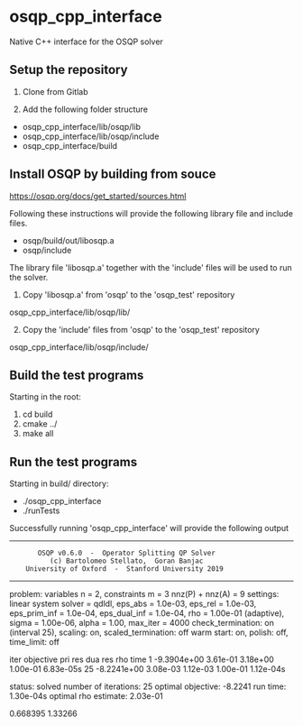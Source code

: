 # osqp_cpp_interface
Native C++ interface for the OSQP solver

## Setup the repository

1. Clone from Gitlab

2. Add the following folder structure
- osqp_cpp_interface/lib/osqp/lib
- osqp_cpp_interface/lib/osqp/include
- osqp_cpp_interface/build

## Install OSQP by building from souce

https://osqp.org/docs/get_started/sources.html

Following these instructions will provide the following library file and include files.
- osqp/build/out/libosqp.a
- osqp/include

The library file 'libosqp.a' together with the 'include' files will be used to run the solver.

1. Copy 'libosqp.a' from 'osqp' to the 'osqp_test' repository

osqp_cpp_interface/lib/osqp/lib/

2. Copy the 'include' files from 'osqp' to the 'osqp_test' repository

osqp_cpp_interface/lib/osqp/include/

## Build the test programs

Starting in the root:
1. cd build
2. cmake ../
3. make all

## Run the test programs

Starting in build/ directory:
- ./osqp_cpp_interface
- ./runTests

Successfully running 'osqp_cpp_interface' will provide the following output

-----------------------------------------------------------------
           OSQP v0.6.0  -  Operator Splitting QP Solver
              (c) Bartolomeo Stellato,  Goran Banjac
        University of Oxford  -  Stanford University 2019
-----------------------------------------------------------------
problem:  variables n = 2, constraints m = 3
          nnz(P) + nnz(A) = 9
settings: linear system solver = qdldl,
          eps_abs = 1.0e-03, eps_rel = 1.0e-03,
          eps_prim_inf = 1.0e-04, eps_dual_inf = 1.0e-04,
          rho = 1.00e-01 (adaptive),
          sigma = 1.00e-06, alpha = 1.00, max_iter = 4000
          check_termination: on (interval 25),
          scaling: on, scaled_termination: off
          warm start: on, polish: off, time_limit: off

iter   objective    pri res    dua res    rho        time
   1  -9.3904e+00   3.61e-01   3.18e+00   1.00e-01   6.83e-05s
  25  -8.2241e+00   3.08e-03   1.12e-03   1.00e-01   1.12e-04s

status:               solved
number of iterations: 25
optimal objective:    -8.2241
run time:             1.30e-04s
optimal rho estimate: 2.03e-01

0.668395
1.33266
